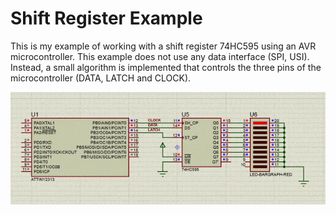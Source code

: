 # Shift Register Example

This is my example of working with a shift register 74HC595 using an AVR microcontroller. This example does not use any data interface (SPI, USI). Instead, a small algorithm is implemented that controls the three pins of the microcontroller (DATA, LATCH and CLOCK).

![simulation](./simulation.gif)
